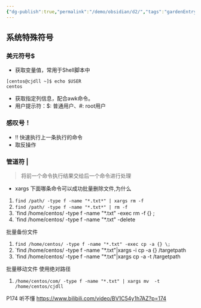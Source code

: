 ```yaml
---
{"dg-publish":true,"permalink":"/demo/obsidian/d2/","tags":"gardenEntry"}
---
```


## 系统特殊符号
### 美元符号$
- 获取变量值，常用于Shell脚本中
```
[centos@cjdll ~]$ echo $USER
centos
```
- 获取指定列信息，配合awk命令。
- 用户提示符：$: 普通用户、#: root用户
### 感叹号！
- !! 快速执行上一条执行的命令
- 取反操作
### 管道符 |
>将前一个命令执行结果交给后一个命令进行处理
- xargs 
下面哪条命令可以成功批量删除文件,为什么
1. `find /path/ -type f -name "*.txt*" | xargs rm -f`
2. `find /path/ -type f -name "*.txt*" | rm -f `
3. `find /home/centos/ -type f -name "*.txt" -exec rm -f {} \;
4. `find /home/centos/ -type f -name "*.txt" -delete

批量备份文件
1. `find /home/centos/ -type f -name "*.txt" -exec cp -a {} \;`
2. `find /home/centos/ -type f -name "*.txt"|xargs -i cp -a {} /targetpath
3. `find /home/centos/ -type f -name "*.txt"|xargs cp -a -t /targetpath

批量移动文件 使用绝对路径
1. `/home/centos/com/ -type f -name "*.txt" | xargs mv  -t /home/centos/cjdll`

P174 听不懂 https://www.bilibili.com/video/BV1C54y1h7AZ?p=174



